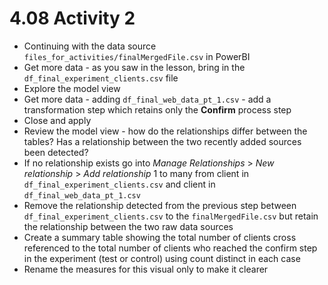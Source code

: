 # 4.08 Activity 2

- Continuing with the data source `files_for_activities/finalMergedFile.csv` in PowerBI
- Get more data - as you saw in the lesson, bring in the `df_final_experiment_clients.csv` file
- Explore the model view
- Get more data - adding `df_final_web_data_pt_1.csv` - add a transformation step which retains only the **Confirm** process step 
- Close and apply
- Review the model view - how do the relationships differ between the tables? Has a relationship between the two recently added sources been detected?
- If no relationship exists go into *Manage Relationships* > *New relationship* > *Add relationship* 1 to many from client in `df_final_experiment_clients.csv` and client in `df_final_web_data_pt_1.csv`
- Remove the relationship detected from the previous step between `df_final_experiment_clients.csv` to the `finalMergedFile.csv` but retain the relationship between the two raw data sources 
- Create a summary table showing the total number of clients cross referenced to the total number of clients who reached the confirm step in the experiment (test or control) using count distinct in each case
- Rename the measures for this visual only to make it clearer

